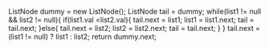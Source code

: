 ListNode dummy = new ListNode();
ListNode tail = dummy;
while(list1 != null && list2 != null){
if(list1.val <list2.val){
tail.next = list1;
list1 = list1.next;
tail = tail.next;
}else{
tail.next = list2;
list2 = list2.next;
tail = tail.next;
}
}
tail.next = (list1 != null) ? list1 : list2;
return dummy.next;